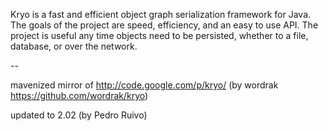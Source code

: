 Kryo is a fast and efficient object graph serialization framework for Java. The goals of the project are speed, efficiency, and an easy to use API. The project is useful any time objects need to be persisted, whether to a file, database, or over the network.

--

mavenized mirror of http://code.google.com/p/kryo/ (by wordrak https://github.com/wordrak/kryo)

updated to 2.02 (by Pedro Ruivo)

